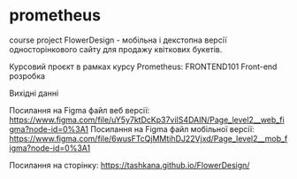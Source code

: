 # prometheus
course project FlowerDesign - мобільна і декстопна версії односторінкового сайту для продажу квіткових букетів.

Курсовий проєкт в рамках курсу Prometheus: FRONTEND101 Front-end розробка

Вихідні данні

Посилання на Figma файл веб версії: https://www.figma.com/file/uY5y7ktDcKp37viIS4DAIN/Page_level2__web_figma?node-id=0%3A1
Посилання на Figma файл мобільної версії: https://www.figma.com/file/6wusFTcQjMMtihDJ22Vjxd/Page_level2__mob_figma?node-id=0%3A1 

Посилання на сторінку: https://tashkana.github.io/FlowerDesign/
